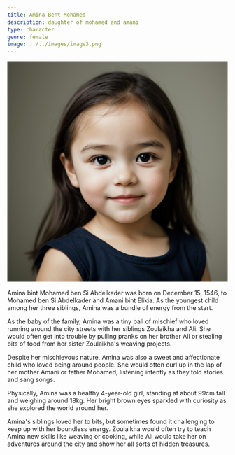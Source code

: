 ```yaml
---
title: Amina Bent Mohamed
description: daughter of mohamed and amani 
type: character
genre: female
image: ../../images/image3.png
---
```

![Amina Bent Mohamed](../../images/image3.png)

Amina bint Mohamed ben Si Abdelkader was born on December 15, 1546, to Mohamed ben Si Abdelkader and Amani bint Elikia. As the youngest child among her three siblings, Amina was a bundle of energy from the start. 

As the baby of the family, Amina was a tiny ball of mischief who loved running around the city streets with her siblings Zoulaikha and Ali. She would often get into trouble by pulling pranks on her brother Ali or stealing bits of food from her sister Zoulaikha's weaving projects. 

Despite her mischievous nature, Amina was also a sweet and affectionate child who loved being around people. She would often curl up in the lap of her mother Amani or father Mohamed, listening intently as they told stories and sang songs. 

Physically, Amina was a healthy 4-year-old girl, standing at about 99cm tall and weighing around 18kg. Her bright brown eyes sparkled with curiosity as she explored the world around her.

Amina's siblings loved her to bits, but sometimes found it challenging to keep up with her boundless energy. Zoulaikha would often try to teach Amina new skills like weaving or cooking, while Ali would take her on adventures around the city and show her all sorts of hidden treasures. 
